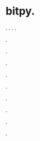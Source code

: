 # bitpy.
.
.
.
.












.






















































.
























.



























.

















































































.































































.































































































.















.


































































.
























